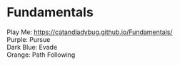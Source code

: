 # Fundamentals
 Play Me: https://catandladybug.github.io/Fundamentals/    
 Purple: Pursue    
 Dark Blue: Evade    
 Orange: Path Following
